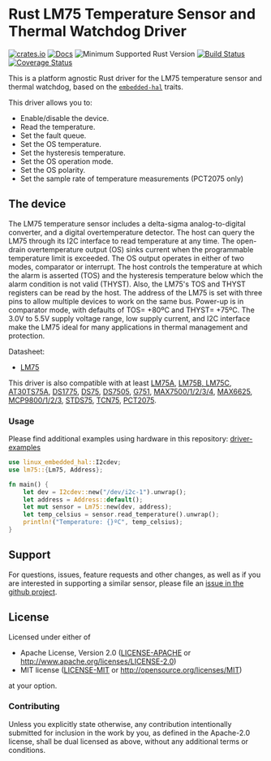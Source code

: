 # Rust LM75 Temperature Sensor and Thermal Watchdog Driver

[![crates.io](https://img.shields.io/crates/v/lm75.svg)](https://crates.io/crates/lm75)
[![Docs](https://docs.rs/lm75/badge.svg)](https://docs.rs/lm75)
![Minimum Supported Rust Version](https://img.shields.io/badge/rustc-1.60+-blue.svg)
[![Build Status](https://github.com/eldruin/lm75-rs/workflows/Build/badge.svg)](https://github.com/eldruin/lm75-rs/actions?query=workflow%3ABuild)
[![Coverage Status](https://coveralls.io/repos/github/eldruin/lm75-rs/badge.svg?branch=master)](https://coveralls.io/github/eldruin/lm75-rs?branch=master)

This is a platform agnostic Rust driver for the LM75 temperature sensor and thermal watchdog, based on the
[`embedded-hal`](https://github.com/rust-embedded/embedded-hal) traits.

This driver allows you to:

- Enable/disable the device.
- Read the temperature.
- Set the fault queue.
- Set the OS temperature.
- Set the hysteresis temperature.
- Set the OS operation mode.
- Set the OS polarity.
- Set the sample rate of temperature measurements (PCT2075 only)

## The device

The LM75 temperature sensor includes a delta-sigma analog-to-digital converter, and a digital overtemperature detector.
The host can query the LM75 through its I2C interface to read temperature at any time. The open-drain overtemperature
output (OS) sinks current when the programmable temperature limit is exceeded. The OS output operates in either of two
modes, comparator or interrupt. The host controls the temperature at which the alarm is asserted (TOS) and the
hysteresis temperature below which the alarm condition is not valid (THYST). Also, the LM75's TOS and THYST registers
can be read by the host. The address of the LM75 is set with three pins to allow multiple devices to work on the same
bus. Power-up is in comparator mode, with defaults of TOS= +80ºC and THYST= +75ºC. The 3.0V to 5.5V supply voltage
range, low supply current, and I2C interface make the LM75 ideal for many applications in thermal management and
protection.

Datasheet:

- [LM75](https://datasheets.maximintegrated.com/en/ds/LM75.pdf)

This driver is also compatible with at least [LM75A], [LM75B, LM75C],
[AT30TS75A], [DS1775], [DS75], [DS7505], [G751], [MAX7500/1/2/3/4], [MAX6625], [MCP9800/1/2/3],
[STDS75], [TCN75], [PCT2075].

[AT30TS75A]: http://ww1.microchip.com/downloads/en/DeviceDoc/Atmel-8839-DTS-AT30TS75A-Datasheet.pdf
[DS1775]: https://datasheets.maximintegrated.com/en/ds/DS1775-DS1775R.pdf
[DS75]: https://datasheets.maximintegrated.com/en/ds/DS75.pdf
[DS7505]: https://datasheets.maximintegrated.com/en/ds/DS7505.pdf
[G751]: http://www.gmt.com.tw/product/datasheet/EDS-751.pdf
[LM75A]: https://www.nxp.com/docs/en/data-sheet/LM75A.pdf
[LM75B, LM75C]: http://www.ti.com/lit/ds/symlink/lm75b.pdf
[MAX6625]: https://datasheets.maximintegrated.com/en/ds/MAX6625-MAX6626.pdf
[MAX7500/1/2/3/4]: https://datasheets.maximintegrated.com/en/ds/MAX7500-MAX7504.pdf
[MCP9800/1/2/3]: http://ww1.microchip.com/downloads/en/DeviceDoc/21909d.pdf
[STDS75]: https://www.st.com/resource/en/datasheet/stds75.pdf
[TCN75]: http://ww1.microchip.com/downloads/en/DeviceDoc/21490D.pdf
[PCT2075]: https://www.nxp.com/docs/en/data-sheet/PCT2075.pdf

### Usage

Please find additional examples using hardware in this repository: [driver-examples]

[driver-examples]: https://github.com/eldruin/driver-examples

```rust
use linux_embedded_hal::I2cdev;
use lm75::{Lm75, Address};

fn main() {
    let dev = I2cdev::new("/dev/i2c-1").unwrap();
    let address = Address::default();
    let mut sensor = Lm75::new(dev, address);
    let temp_celsius = sensor.read_temperature().unwrap();
    println!("Temperature: {}ºC", temp_celsius);
}
```

## Support

For questions, issues, feature requests and other changes, as well as if you
are interested in supporting a similar sensor, please file an
[issue in the github project](https://github.com/eldruin/lm75-rs/issues).

## License

Licensed under either of

* Apache License, Version 2.0 ([LICENSE-APACHE](LICENSE-APACHE) or
  http://www.apache.org/licenses/LICENSE-2.0)
* MIT license ([LICENSE-MIT](LICENSE-MIT) or
  http://opensource.org/licenses/MIT)

at your option.

### Contributing

Unless you explicitly state otherwise, any contribution intentionally submitted for inclusion in the work by you, as
defined in the Apache-2.0 license, shall be dual licensed as above, without any additional terms or conditions.
